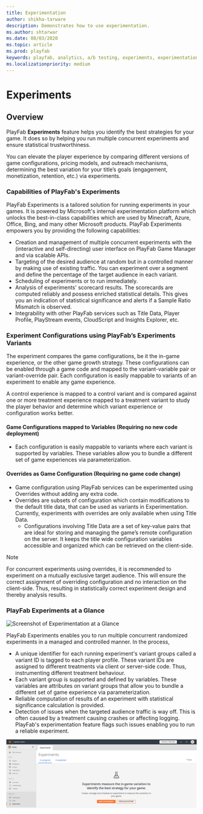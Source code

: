 ```yaml
---
title: Experimentation
author: shikha-tarware
description: Demonstrates how to use experimentation.
ms.author: shtarwar
ms.date: 08/03/2020
ms.topic: article
ms.prod: playfab
keywords: playfab, analytics, a/b testing, experiments, experimentation 
ms.localizationpriority: medium
---
```


# Experiments

## Overview

PlayFab **Experiments** feature helps you identify the best strategies for your game. It does so by helping you run multiple concurrent experiments and ensure statistical trustworthiness.

You can elevate the player experience by comparing different versions of game configurations, pricing models, and outreach mechanisms, determining the best variation for your title’s goals (engagement, monetization, retention, etc.) via experiments.

### Capabilities of PlayFab's Experiments

PlayFab Experiments is a tailored solution for running experiments in your games. It is powered by Microsoft's internal experimentation platform which unlocks the best-in-class capabilities which are used by Minecraft, Azure, Office, Bing, and many other Microsoft products.
PlayFab Experiments empowers you by providing the following capabilities:
-	Creation and management of multiple concurrent experiments with the (interactive and self-directing) user interface on PlayFab Game Manager and via scalable APIs.
-	Targeting of the desired audience at random but in a controlled manner by making use of existing traffic. You can experiment over a segment and define the percentage of the target audience in each variant.
-	Scheduling of experiments or to run immediately.
-	Analysis of experiments' scorecard results. The scorecards are computed reliably and possess enriched statistical details. This gives you an indication of statistical significance and alerts if a Sample Ratio Mismatch is observed.
-	Integrability with other PlayFab services such as Title Data, Player Profile, PlayStream events, CloudScript and Insights Explorer, etc.

### Experiment Configurations using PlayFab’s Experiments Variants

The experiment compares the game configurations, be it the in-game experience, or the other game growth strategy. These configurations can be enabled through a game code and mapped to the variant-variable pair or variant-override pair. Each configuration is easily mappable to variants of an experiment to enable any game experience. 

A control experience is mapped to a control variant and is compared against one or more treatment experience mapped to a treatment variant to study the player behavior and determine which variant experience or configuration works better. 

#### Game Configurations mapped to Variables (Requiring no new code deployment)
-	Each configuration is easily mappable to variants where each variant is supported by variables. These variables allow you to bundle a different set of game experiences via parameterization.

#### Overrides as Game Configuration (Requiring no game code change)
-	Game configuration using PlayFab services can be experimented using Overrides without adding any extra code.
-	Overrides are subsets of configuration which contain modifications to the default title data, that can be used as variants in Experimentation. Currently, experiments with overrides are only available when using Title Data.
    * Configurations involving Title Data are a set of key-value pairs that are ideal for storing and managing the game’s remote configuration on the server. It keeps the title wide configuration variables accessible and organized which can be retrieved on the client-side.
    
> [!Note]
> For concurrent experiments using overrides, it is recommended to experiment on a mutually exclusive target audience. This will ensure the correct assignment of overriding configuration and no interaction on the client-side. Thus, resulting in statistically correct experiment design and thereby analysis results. 

### PlayFab Experiments at a Glance

![Screenshot of Experimentation at a Glance](media/tutorials/experiments-at-a-glance.png "Experiments at a Glance")

PlayFab Experiments enables you to run multiple concurrent randomized experiments in a managed and controlled manner. In the process, 

- A unique identifier for each running experiment's variant groups called a variant ID is tagged to each player profile. These variant IDs are assigned to different treatments via client or server-side code. Thus, instrumenting different treatment behaviour.
- Each variant group is supported and defined by variables. These variables are attributes on variant groups that allow you to bundle a different set of game experience via parameterization.
-    Reliable computation of results of an experiment with statistical significance calculation is provided.
-    Detection of issues when the targeted audience traffic is way off. This is often caused by a treatment causing crashes or affecting logging. PlayFab's experimentation feature flags such issues enabling you to run a reliable experiment.   

![Screenshot of Experimentation at a Glance](media/tutorials/onboarding-experiments-page.PNG "Onboard to Experiments")

